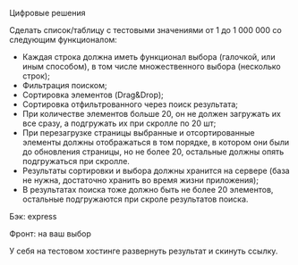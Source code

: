 Цифровые решения

Сделать список/таблицу с тестовыми значениями от 1 до 1 000 000 со следующим функционалом:
 - Каждая строка должна иметь функционал выбора (галочкой, или иным способом), в том числе множественного выбора (несколько строк);
 - Фильтрация поиском;
 - Сортировка элементов (Drag&Drop);
 - Сортировка отфильтрованного через поиск результата;
 - При количестве элементов больше 20, он не должен загружать их все сразу, а подгружать их при скролле по 20 шт;
 - При перезагрузке страницы выбранные и отсортированные элементы должны отображаться в том порядке, в котором они были до обновления страницы, но не более 20, остальные должны опять подгружаться при скролле.
 - Результаты сортировки и выбора должны хранится на сервере (база не нужна, достаточно хранить во время жизни приложения);
 - В результатах поиска тоже должно быть не более 20 элементов, остальные подгружаются при скроле результатов поиска.
   
Бэк: express

Фронт: на ваш выбор

У себя на тестовом хостинге развернуть результат и скинуть ссылку.



